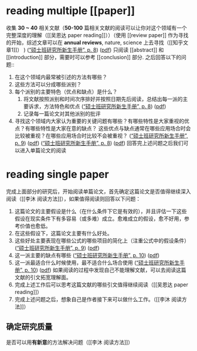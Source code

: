  # reading multiple [[paper]] 
收集 **30 ~ 40** 相关文献（**50-100** 篇相关文献的阅读可以让你对这个领域有一个完整深度的理解（[[吴恩达 paper reading]]））（使用 [[review paper]] 作为寻找的开始，综述文章可以在 **annual reviews**, nature, science 上去寻找（[[知乎文章1]]） ) ([“硕士班研究所新生手册”, p. 8](zotero://select/library/items/LQMFGC39)) ([pdf](zotero://open-pdf/library/items/QTCEE5KU?page=8&annotation=52JCDW7M))
只阅读 [[abstract]] 和 [[introduction]] 部分，需要时可以参考 [[conclusion]] 部分. 之后回答以下的问题::
1. 在这个领域内最常被引述的方法有哪些？
2. 这些方法可以分成哪些派别？
3. 每个派别的主要特色（优点和缺点）是什么？
	1. 将文献按照派别和时间次序排好并按照日期先后阅读，总结出每一派的主要诉求，方法特色和优点 ([“硕士班研究所新生手册”, p. 8](zotero://select/library/items/LQMFGC39)) ([pdf](zotero://open-pdf/library/items/QTCEE5KU?page=8&annotation=HYSQ5BQP))
	2. 记录每一篇论文对其他派别的批评 
4. 寻找这个领域内大家认为重要的关键问题有哪些？有哪些特性是大家重视的优点？有哪些特性是大家在意的缺点？ 这些优点与缺点通常在哪些应用场合时会比较被重视？在哪些应用场合时比较不会被重视？ ([“硕士班研究所新生手册”, p. 9](zotero://select/library/items/LQMFGC39)) ([pdf](zotero://open-pdf/library/items/QTCEE5KU?page=9&annotation=9J43V6JG))
([“硕士班研究所新生手册”, p. 8](zotero://select/library/items/LQMFGC39)) ([pdf](zotero://open-pdf/library/items/QTCEE5KU?page=8&annotation=477SWXLE))
回答完上述问题之后我们可以进入单篇论文的阅读


# reading single paper 
完成上面部分的研究后，开始阅读单篇论文，首先确定这篇论文是否值得继续深入阅读（[[李沐 阅读方法]]），如果值得阅读则回答以下问题：
1. 这篇论文的主要假设是什么（在什么条件下它是有效的），并且评估一下这些假设在现实条件下有多容易（或多难）成立。愈难成立的假设，愈不好用，参考价值也愈低。
2. 在这些假设下，这篇论文主要有什么好处。
3. 这些好处主要表现在哪些公式的哪些项目的简化上（注重公式中的假设条件）
([“硕士班研究所新生手册”, p. 9](zotero://select/library/items/LQMFGC39)) ([pdf](zotero://open-pdf/library/items/QTCEE5KU?page=9&annotation=K4HVY82Z))
4. 这一派主要的缺点有哪些 ([“硕士班研究所新生手册”, p. 10](zotero://select/library/items/LQMFGC39)) ([pdf](zotero://open-pdf/library/items/QTCEE5KU?page=10&annotation=HQ9MEEGQ))
5. 这一派最适合什么时候使用，最不适合什么场合使用 ([“硕士班研究所新生手册”, p. 10](zotero://select/library/items/LQMFGC39)) ([pdf](zotero://open-pdf/library/items/QTCEE5KU?page=10&annotation=8U8VPLVR))
如果阅读的过程中发现自己不能理解文献，可以去阅读这篇文献的引文拓宽理解面。
6. 完成上述工作后可以思考这篇文献的哪些引文值得继续阅读（[[吴恩达 paper reading]]）
7. 完成上述问题之后，想象自己是作者接下来可以做什么工作。（[[李沐 阅读方法]]）
## 确定研究质量
是否可以用**有新意**的方法解决问题（[[李沐 阅读方法]]）




